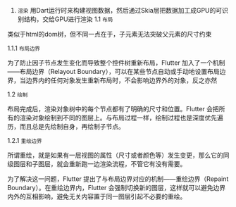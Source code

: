 1. `渲染`
  用Dart运行时来构建视图数据，然后通过Skia层把数据加工成GPU的可识别结构，交给GPU进行渲染
1.1 `布局`

  类似于html的dom树，但不同一点在于，子元素无法突破父元素的尺寸约束

1.1.1 `布局边界`

  为了防止因子节点发生变化而导致整个控件树重新布局，Flutter 加入了一个机制——布局边界（Relayout Boundary），可以在某些节点自动或手动地设置布局边界，当边界内的任何对象发生重新布局时，不会影响边界外的对象，反之亦然

1.2 `绘制`

  布局完成后，渲染对象树中的每个节点都有了明确的尺寸和位置。Flutter 会把所有的渲染对象绘制到不同的图层上。与布局过程一样，绘制过程也是深度优先遍历，而且总是先绘制自身，再绘制子节点。

1.2.1 `重绘边界`

  所谓重绘，就是如果有一层视图的属性（尺寸或者颜色等）发生变更，那么它的同级图层和子图层，就会重新跑一边渲染流程，不管它有没有需要。

  为了解决这一问题，Flutter 提出了与布局边界对应的机制——重绘边界（Repaint Boundary）。在重绘边界内，Flutter 会强制切换新的图层，这样就可以避免边界内外的互相影响，避免无关内容置于同一图层引起不必要的重绘。
